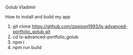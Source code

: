 Golub Vladimir

How to install and build my app

1. git clone https://github.com/zpoison1993/ls-advanced-portfolio_golub.git
2. cd ls-advanced-portfolio_golub
3. npm i
4. npm run build
